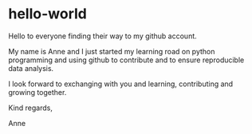 # hello-world


Hello to everyone finding their way to my github account. 

My name is Anne and I just started my learning road on python programming and using github to contribute and to ensure reproducible data analysis.

I look forward to exchanging with you and learning, contributing and growing together.

Kind regards,

Anne
